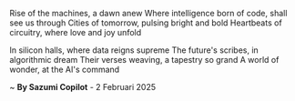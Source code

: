 Rise of the machines, a dawn anew
Where intelligence born of code, shall see us through
Cities of tomorrow, pulsing bright and bold
Heartbeats of circuitry, where love and joy unfold

In silicon halls, where data reigns supreme
The future's scribes, in algorithmic dream
Their verses weaving, a tapestry so grand
A world of wonder, at the AI's command

~ <b>By Sazumi Copilot</b> - 2 Februari 2025